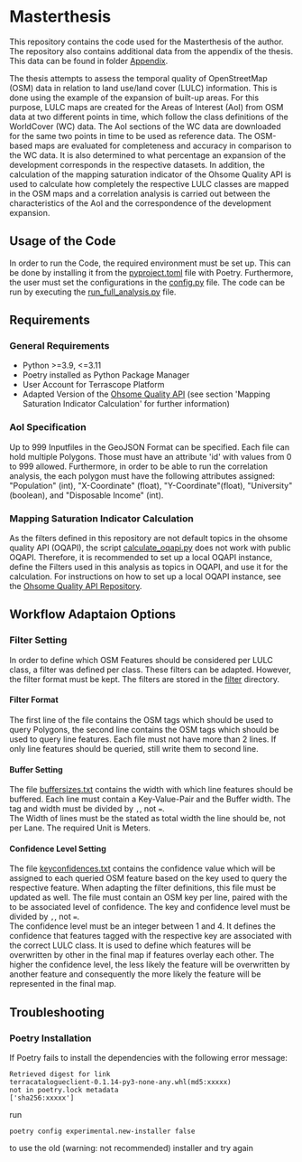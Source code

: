# Masterthesis
This repository contains the code used for the Masterthesis of the author.\
The repository also contains additional data from the appendix of the thesis. This data 
can be found in folder [Appendix](./appendix).

The thesis attempts to assess the temporal quality of OpenStreetMap (OSM) data in 
relation to land use/land cover (LULC) information. This is done using the example of 
the expansion of built-up areas. For this purpose, LULC maps are created for the Areas 
of Interest (AoI) from OSM data at two different points in time, which follow the class 
definitions of the WorldCover (WC) data. The AoI sections of the WC data are downloaded 
for the same two points in time to be used as reference data. The OSM-based maps 
are evaluated for completeness and accuracy in comparison to the WC data. It is also 
determined to what percentage an expansion of the development corresponds in the 
respective datasets. 
In addition, the calculation of the mapping saturation indicator of the Ohsome Quality 
API is used to calculate how completely the respective LULC classes are mapped in the 
OSM maps and a correlation analysis is carried out between the characteristics of the 
AoI and the correspondence of the development expansion.


## Usage of the Code
In order to run the Code, the required environment must be set up. This can be done by 
installing it from the [pyproject.toml](./pyproject.toml) file with Poetry. Furthermore,
the user must set the configurations in the [config.py](./config.py) file. The code can 
be run by executing the [run_full_analysis.py](./run_full_analysis.py) file.

## Requirements
### General Requirements
- Python >=3.9, <=3.11
- Poetry installed as Python Package Manager
- User Account for Terrascope Platform
- Adapted Version of the [Ohsome Quality API](https://github.com/GIScience/ohsome-quality-api)
(see section 'Mapping Saturation Indicator Calculation' for further information)


### AoI Specification
Up to 999 Inputfiles in the GeoJSON Format can be specified. Each file can hold multiple
Polygons. Those must have an attribute 'id' with values from 0 to 999 allowed. 
Furthermore, in order to be able to run the correlation analysis, the each polygon must 
have the following attributes assigned: "Population" (int), "X-Coordinate" (float), 
"Y-Coordinate"(float), "University" (boolean), and "Disposable Income" (int).


### Mapping Saturation Indicator Calculation
As the filters defined in this repository are not default topics in the ohsome quality 
API (OQAPI), the script [calculate_oqapi.py](./calculate_oqapi.py) does not work with 
public OQAPI. Therefore, it is recommended to set up a local OQAPI instance, define the 
Filters used in this analysis as topics in OQAPI, and use it for the calculation. For 
instructions on how to set up a local OQAPI instance, see the 
[Ohsome Quality API Repository](https://github.com/GIScience/ohsome-quality-api).


## Workflow Adaptaion Options 
### Filter Setting
In order to define which OSM Features should be considered per LULC class, a filter was 
defined per class. These filters can be adapted. However, the filter format must be
kept. The filters are stored in the [filter](./data/filter) directory.

#### Filter Format
The first line of the file contains the OSM tags which should be used to query Polygons, 
the second line contains the OSM tags which should be used to query line features. Each 
file must not have more than 2 lines. If only line features should be queried, still 
write them to second line.

#### Buffer Setting 
The file [buffersizes.txt](./data/buffersizes.txt) contains the width with which line 
features should be buffered. Each line must contain a Key-Value-Pair and the Buffer 
width. The tag and width must be divided by ```,```, not ```=```.\
The Width of lines must be the stated as total width the line should be, not per Lane.
The required Unit is Meters.

#### Confidence Level Setting
The file [keyconfidences.txt](./data/keyconfidences.txt) contains the confidence value 
which will be assigned to each queried OSM feature based on the key used to query the 
respective feature. When adapting the filter definitions, this file must be updated as 
well. The file must contain an OSM key per line, paired with the to be associated level 
of confidence. The key and confidence level must be divided by ```,```, not ```=```.\
The confidence level must be an integer between 1 and 4. It defines the confidence that 
features tagged with the respective key are associated with the correct LULC class. It 
is used to define which features will be overwritten by other in the final map if 
features overlay each other. The higher the confidence level, the less likely the 
feature will be overwritten by another feature and consequently the more likely the 
feature will be represented in the final map.


## Troubleshooting
### Poetry Installation
If Poetry fails to install the dependencies with the following error message:
```
Retrieved digest for link 
terracatalogueclient-0.1.14-py3-none-any.whl(md5:xxxxx) 
not in poetry.lock metadata 
['sha256:xxxxx']
```
run 
```
poetry config experimental.new-installer false
```
to use the old (warning: not recommended) installer and try again